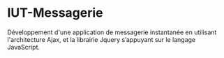 # IUT-Messagerie
Développement d'une application de messagerie instantanée en utilisant l'architecture Ajax,  et la librairie Jquery s’appuyant sur le langage JavaScript.
